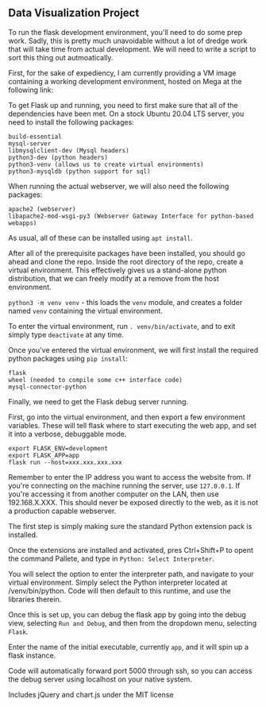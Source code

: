 ## Data Visualization Project

To run the flask development environment, you'll need to do some prep work. Sadly, this is pretty much unavoidable without a lot of dredge work that will take time from actual development. We will need to write a script to sort this thing out autmoatically.

First, for the sake of expediency, I am currently providing a VM image containing a working development environment, hosted on Mega at the following link: 

To get Flask up and running, you need to first make sure that all of the dependencies have been met. On a stock Ubuntu 20.04 LTS server, you need to install the following packages: 


```
build-essential
mysql-server
libmysqlclient-dev (Mysql headers)
python3-dev (python headers)
python3-venv (allows us to create virtual environments)
python3-mysqldb (python support for sql)
```

When running the actual webserver, we will also need the following packages:


```
apache2 (webserver)
libapache2-mod-wsgi-py3 (Webserver Gateway Interface for python-based webapps)

```

As usual, all of these can be installed using `apt install`.

After all of the prerequisite packages have been installed, you should go ahead and clone the repo. Inside the root directory of the repo, create a virtual environment. This effectively gives us a stand-alone python distribution, that we can freely modify at a remove from the host environment.

`python3 -m venv venv` - this loads the `venv` module, and creates a folder named `venv` containing the virtual environment.

To enter the virtual environment, run `. venv/bin/activate`, and to exit simply type `deactivate` at any time.

Once you've entered the virtual environment, we will first install the required python packages using `pip install`:

```
flask
wheel (needed to compile some c++ interface code)
mysql-connector-python
```

Finally, we need to get the Flask debug server running.

First, go into the virtual environment, and then export a few environment variables. These will tell flask where to start executing the web app, and set it into a verbose, debuggable mode.

```
export FLASK_ENV=development
export FLASK_APP=app
flask run --host=xxx.xxx.xxx.xxx
```

Remember to enter the IP address you want to access the website from. If you're connecting on the machine running the server, use `127.0.0.1`. If you're accessing it from another computer on the LAN, then use 192.168.X.XXX. This should never be exposed directly to the web, as it is not a production capable webserver.

The first step is simply making sure the standard Python extension pack is installed.

Once the extensions are installed and activated, pres Ctrl+Shift+P to opent the command Pallete, and type in `Python: Select Interpreter`. 

You will select the option to enter the interpreter path, and navigate to your virtual environment. Simply select the Python interpreter located at /venv/bin/python. Code will then default to this runtime, and use the libraries therein. 

Once this is set up, you can debug the flask app by going into the debug view, selecting `Run and Debug`, and then from the dropdown menu, selecting `Flask`. 

Enter the name of the initial executable, currently `app`, and it will spin up a flask instance.

Code will automatically forward port 5000 through ssh, so you can access the debug server using localhost on your native system.

Includes jQuery and chart.js under the MIT license 